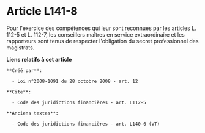 # Article L141-8

Pour l'exercice des compétences qui leur sont reconnues par les articles L. 112-5 et L. 112-7, les conseillers maîtres en
service extraordinaire et les rapporteurs sont tenus de respecter l'obligation du secret professionnel des magistrats.

**Liens relatifs à cet article**

	**Créé par**:

	  - Loi n°2008-1091 du 28 octobre 2008 - art. 12

	**Cite**:

	  - Code des juridictions financières - art. L112-5

	**Anciens textes**:

	  - Code des juridictions financières - art. L140-6 (VT)
